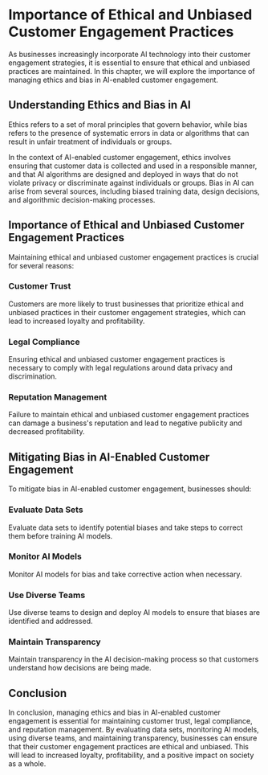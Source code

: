 Importance of Ethical and Unbiased Customer Engagement Practices
=======================================================================================================================================

As businesses increasingly incorporate AI technology into their customer engagement strategies, it is essential to ensure that ethical and unbiased practices are maintained. In this chapter, we will explore the importance of managing ethics and bias in AI-enabled customer engagement.

Understanding Ethics and Bias in AI
-----------------------------------

Ethics refers to a set of moral principles that govern behavior, while bias refers to the presence of systematic errors in data or algorithms that can result in unfair treatment of individuals or groups.

In the context of AI-enabled customer engagement, ethics involves ensuring that customer data is collected and used in a responsible manner, and that AI algorithms are designed and deployed in ways that do not violate privacy or discriminate against individuals or groups. Bias in AI can arise from several sources, including biased training data, design decisions, and algorithmic decision-making processes.

Importance of Ethical and Unbiased Customer Engagement Practices
----------------------------------------------------------------

Maintaining ethical and unbiased customer engagement practices is crucial for several reasons:

### Customer Trust

Customers are more likely to trust businesses that prioritize ethical and unbiased practices in their customer engagement strategies, which can lead to increased loyalty and profitability.

### Legal Compliance

Ensuring ethical and unbiased customer engagement practices is necessary to comply with legal regulations around data privacy and discrimination.

### Reputation Management

Failure to maintain ethical and unbiased customer engagement practices can damage a business's reputation and lead to negative publicity and decreased profitability.

Mitigating Bias in AI-Enabled Customer Engagement
-------------------------------------------------

To mitigate bias in AI-enabled customer engagement, businesses should:

### Evaluate Data Sets

Evaluate data sets to identify potential biases and take steps to correct them before training AI models.

### Monitor AI Models

Monitor AI models for bias and take corrective action when necessary.

### Use Diverse Teams

Use diverse teams to design and deploy AI models to ensure that biases are identified and addressed.

### Maintain Transparency

Maintain transparency in the AI decision-making process so that customers understand how decisions are being made.

Conclusion
----------

In conclusion, managing ethics and bias in AI-enabled customer engagement is essential for maintaining customer trust, legal compliance, and reputation management. By evaluating data sets, monitoring AI models, using diverse teams, and maintaining transparency, businesses can ensure that their customer engagement practices are ethical and unbiased. This will lead to increased loyalty, profitability, and a positive impact on society as a whole.
